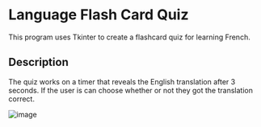 # Language Flash Card Quiz

This program uses Tkinter to create a flashcard quiz for learning French. 

## Description

The quiz works on a timer that reveals the English translation after 3 seconds. If the user is can choose whether or not they got the translation correct.

![image](https://user-images.githubusercontent.com/52685513/122511817-871fe280-d010-11eb-848e-219a42c421d5.png)
